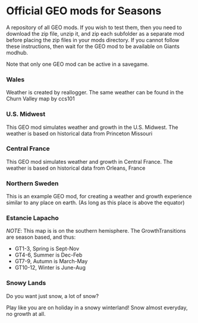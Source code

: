 ﻿# Official GEO mods for Seasons

A repository of all GEO mods. If you wish to test them, then you need to download the zip file, unzip it, and zip each subfolder as a separate mod before placing the zip files in your mods directory. If you cannot follow these instructions, then wait for the GEO mod to be available on Giants modhub.

Note that only one GEO mod can be active in a savegame.

### Wales

Weather is created by reallogger. The same weather can be found in the Churn Valley map by ccs101

### U.S. Midwest

This GEO mod simulates weather and growth in the U.S. Midwest.
The weather is based on historical data from Princeton Missouri

### Central France

This GEO mod simulates weather and growth in Central France.
The weather is based on historical data from Orleans, France

### Northern Sweden

This is an example GEO mod, for creating a weather and growth experience similar to any place on earth.
(As long as this place is above the equator)

### Estancie Lapacho

*NOTE*: This map is is on the southern hemisphere. The GrowthTransitions are season based, and thus:
- GT1-3, Spring is Sept-Nov
- GT4-6, Summer is Dec-Feb
- GT7-9, Autumn is March-May
- GT10-12, Winter is June-Aug

### Snowy Lands

Do you want just snow, a lot of snow?

Play like you are on holiday in a snowy winterland! Snow almost everyday, no growth at all.
